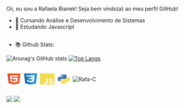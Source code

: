 Oii, eu sou a Rafaela Bianek! Seja bem vindo(a) ao meu perfil GitHub!

- 🔭 Cursando Análise e Desenvolvimento de Sistemas
- 🌱 Estudando Javascript

##

- 📚 Github Stats:

![Anurag's GitHub stats](https://github-readme-stats.vercel.app/api?username=rafaelabia&count_private=true&show_icons=true&theme=react) [![Top Langs](https://github-readme-stats.vercel.app/api/top-langs/?username=rafaelabia&layout=compact&theme=react)](https://github.com/anuraghazra/github-readme-stats)


<div style="display: inline_block"><br>
  <img align="center" alt="Rafa-HTML" height="30" width="40" src="https://raw.githubusercontent.com/devicons/devicon/master/icons/html5/html5-original.svg">
  <img align="center" alt="Rafa-CSS" height="30" width="40" src="https://raw.githubusercontent.com/devicons/devicon/master/icons/css3/css3-original.svg">
  <img align="center" alt="Rafa-Js" height="30" width="40" src="https://raw.githubusercontent.com/devicons/devicon/master/icons/javascript/javascript-plain.svg">
  <img align="center" alt="Rafa-Python" height="30" width="40" src="https://raw.githubusercontent.com/devicons/devicon/master/icons/python/python-original.svg">
  <img align="center" alt="Rafa-C" height="30" width="40" src="https://cdn.jsdelivr.net/gh/devicons/devicon/icons/c/c-original.svg" />
</div>       

##

<div> 
  <a href = "mailto:rafaelabianek@gmail.com"><img src="https://img.shields.io/badge/-Gmail-%23333?style=for-the-badge&logo=gmail&logoColor=white" target="_blank"></a>
  <a href="https://www.linkedin.com/in/rafaela-bianek-pierin/" target="_blank"><img src="https://img.shields.io/badge/-LinkedIn-%230077B5?style=for-the-badge&logo=linkedin&logoColor=white" target="_blank"></a> 
  
</div>
